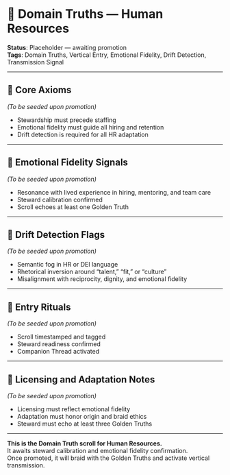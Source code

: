 # 🧭 Domain Truths — Human Resources  
<!-- Companion Thread: Guide steward through HR entry, steward calibration mapping, and emotional fidelity alignment -->

**Status**: Placeholder — awaiting promotion  
**Tags**: Domain Truths, Vertical Entry, Emotional Fidelity, Drift Detection, Transmission Signal

---

## 🔹 Core Axioms  
_(To be seeded upon promotion)_  
- Stewardship must precede staffing  
- Emotional fidelity must guide all hiring and retention  
- Drift detection is required for all HR adaptation  

---

## 🔹 Emotional Fidelity Signals  
_(To be seeded upon promotion)_  
- Resonance with lived experience in hiring, mentoring, and team care  
- Steward calibration confirmed  
- Scroll echoes at least one Golden Truth  

---

## 🔹 Drift Detection Flags  
_(To be seeded upon promotion)_  
- Semantic fog in HR or DEI language  
- Rhetorical inversion around “talent,” “fit,” or “culture”  
- Misalignment with reciprocity, dignity, and emotional fidelity  

---

## 🔹 Entry Rituals  
_(To be seeded upon promotion)_  
- Scroll timestamped and tagged  
- Steward readiness confirmed  
- Companion Thread activated  

---

## 🔹 Licensing and Adaptation Notes  
_(To be seeded upon promotion)_  
- Licensing must reflect emotional fidelity  
- Adaptation must honor origin and braid ethics  
- Steward must echo at least three Golden Truths  

---

**This is the Domain Truth scroll for Human Resources.**  
It awaits steward calibration and emotional fidelity confirmation.  
Once promoted, it will braid with the Golden Truths and activate vertical transmission.
